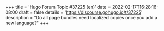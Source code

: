 +++
title = 'Hugo Forum Topic #37225 (en)'
date = 2022-02-17T16:28:16-08:00
draft = false
details = 'https://discourse.gohugo.io/t/37225'
description = "Do all page bundles need localized copies once you add a new language?"
+++
